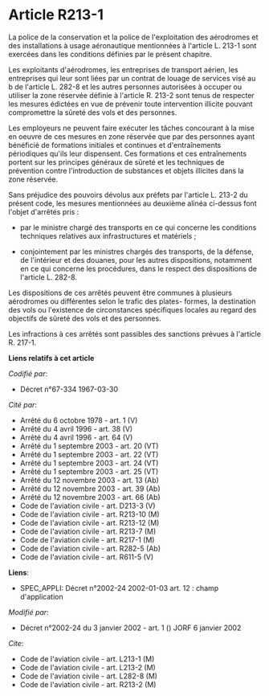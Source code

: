 # Article R213-1

La police de la conservation et la police de l'exploitation des aérodromes et des installations à usage aéronautique
mentionnées à l'article L. 213-1 sont exercées dans les conditions définies par le présent chapitre.

Les exploitants d'aérodromes, les entreprises de transport aérien, les entreprises qui leur sont liées par un contrat de
louage de services visé au b de l'article L. 282-8 et les autres personnes autorisées à occuper ou utiliser la zone réservée
définie à l'article R. 213-2 sont tenus de respecter les mesures édictées en vue de prévenir toute intervention illicite
pouvant compromettre la sûreté des vols et des personnes.

Les employeurs ne peuvent faire exécuter les tâches concourant à la mise en oeuvre de ces mesures en zone réservée que par
des personnes ayant bénéficié de formations initiales et continues et d'entraînements périodiques qu'ils leur dispensent. Ces
formations et ces entraînements portent sur les principes généraux de sûreté et les techniques de prévention contre
l'introduction de substances et objets illicites dans la zone réservée.

Sans préjudice des pouvoirs dévolus aux préfets par l'article L. 213-2 du présent code, les mesures mentionnées au deuxième
alinéa ci-dessus font l'objet d'arrêtés pris :

- par le ministre chargé des transports en ce qui concerne les conditions techniques relatives aux infrastructures et
matériels ;

- conjointement par les ministres chargés des transports, de la défense, de l'intérieur et des douanes, pour les autres
dispositions, notamment en ce qui concerne les procédures, dans le respect des dispositions de l'article L. 282-8.

Les dispositions de ces arrêtés peuvent être communes à plusieurs aérodromes ou différentes selon le trafic des plates-
formes, la destination des vols ou l'existence de circonstances spécifiques locales au regard des objectifs de sûreté des
vols et des personnes.

Les infractions à ces arrêtés sont passibles des sanctions prévues à l'article R. 217-1.

**Liens relatifs à cet article**

_Codifié par_:

  - Décret n°67-334 1967-03-30

_Cité par_:

  - Arrêté du 6 octobre 1978 - art. 1 (V)
  - Arrêté du 4 avril 1996 - art. 38 (V)
  - Arrêté du 4 avril 1996 - art. 64 (V)
  - Arrêté du 1 septembre 2003 - art. 20 (VT)
  - Arrêté du 1 septembre 2003 - art. 22 (VT)
  - Arrêté du 1 septembre 2003 - art. 24 (VT)
  - Arrêté du 1 septembre 2003 - art. 25 (VT)
  - Arrêté du 12 novembre 2003 - art. 13 (Ab)
  - Arrêté du 12 novembre 2003 - art. 39 (Ab)
  - Arrêté du 12 novembre 2003 - art. 66 (Ab)
  - Code de l'aviation civile - art. D213-3 (V)
  - Code de l'aviation civile - art. R213-10 (M)
  - Code de l'aviation civile - art. R213-12 (M)
  - Code de l'aviation civile - art. R213-7 (M)
  - Code de l'aviation civile - art. R217-1 (M)
  - Code de l'aviation civile - art. R282-5 (Ab)
  - Code de l'aviation civile - art. R611-5 (V)

**Liens**:

  - SPEC_APPLI: Décret n°2002-24 2002-01-03 art. 12 : champ d'application

_Modifié par_:

  - Décret n°2002-24 du 3 janvier 2002 - art. 1 () JORF 6 janvier 2002

_Cite_:

  - Code de l'aviation civile - art. L213-1 (M)
  - Code de l'aviation civile - art. L213-2 (M)
  - Code de l'aviation civile - art. L282-8 (M)
  - Code de l'aviation civile - art. R213-2 (M)

